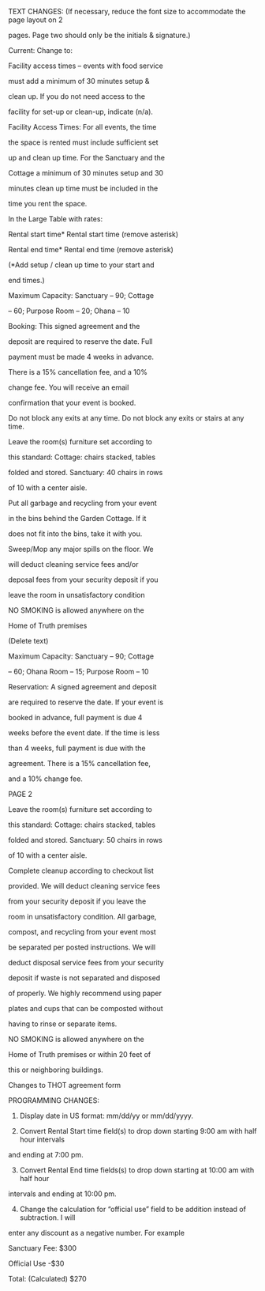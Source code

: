 TEXT CHANGES: (If necessary, reduce the font size to accommodate the page layout on 2 

pages. Page two should only be the initials & signature.)

Current: Change to: 

Facility access times – events with food service 

must add a minimum of 30 minutes setup & 

clean up. If you do not need access to the 

facility for set-up or clean-up, indicate (n/a). 

Facility Access Times: For all events, the time 

the space is rented must include sufficient set 

up and clean up time. For the Sanctuary and the 

Cottage a minimum of 30 minutes setup and 30 

minutes clean up time must be included in the 

time you rent the space. 

In the Large Table with rates: 

Rental start time* Rental start time (remove asterisk) 

Rental end time* Rental end time (remove asterisk) 

(*Add setup / clean up time to your start and 

end times.)                                               

Maximum Capacity: Sanctuary – 90;   Cottage 

– 60; Purpose Room – 20; Ohana – 10 

Booking: This signed agreement and the 

deposit are required to reserve the date. Full 

payment must be made 4 weeks in advance. 

There is a 15% cancellation fee, and a 10% 

change fee.  You will receive an email 

confirmation that your event is booked. 

Do not block any exits at any time. Do not block any exits or stairs at any time. 

Leave the room(s) furniture set according to 

this standard: Cottage: chairs stacked, tables 

folded and stored. Sanctuary: 40 chairs in rows 

of 10 with a center aisle. 

Put all garbage and recycling from your event 

in the bins behind the Garden Cottage.  If it 

does not fit into the bins, take it with you. 

Sweep/Mop any major spills on the floor. We 

will deduct cleaning service fees and/or 

deposal fees from your security deposit if you 

leave the room in unsatisfactory condition 

NO SMOKING is allowed anywhere on the 

Home of Truth premises 

(Delete text) 

Maximum Capacity: Sanctuary – 90;   Cottage 

– 60; Ohana Room – 15; Purpose Room – 10 

Reservation: A signed agreement and deposit 

are required to reserve the date. If your event is 

booked in advance, full payment is due 4 

weeks before the event date. If the time is less 

than 4 weeks, full payment is due with the 

agreement. There is a 15% cancellation fee, 

and a 10% change fee. 

PAGE 2 

Leave the room(s) furniture set according to 

this standard: Cottage: chairs stacked, tables 

folded and stored. Sanctuary: 50 chairs in rows 

of 10 with a center aisle. 

Complete cleanup according to checkout list 

provided. We will deduct cleaning service fees 

from your security deposit if you leave the 

room in unsatisfactory condition. All garbage, 

compost, and recycling from your event most 

be separated per posted instructions. We will 

deduct disposal service fees from your security 

deposit if waste is not separated and disposed 

of properly. We highly recommend using paper 

plates and cups that can be composted without 

having to rinse or separate items. 

NO SMOKING is allowed anywhere on the 

Home of Truth premises or within 20 feet of 

this or neighboring buildings. 

Changes to THOT agreement form

PROGRAMMING CHANGES: 

1. Display date in US format: mm/dd/yy or mm/dd/yyyy. 

2. Convert Rental Start time field(s) to drop down starting 9:00 am with half hour intervals 

and ending at 7:00 pm.

3. Convert Rental End time fields(s) to drop down starting at 10:00 am with half hour 

intervals and ending at 10:00 pm. 

4. Change the calculation for “official use” field to be addition instead of subtraction. I will 

enter any discount as a negative number. For example

Sanctuary Fee: $300

Official Use -$30

Total: (Calculated) $270
